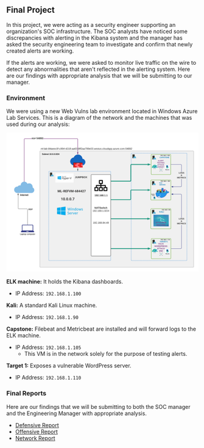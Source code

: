 ## Final Project

In this project, we were acting as a security engineer supporting an organization's SOC infrastructure. The SOC analysts have noticed some discrepancies with alerting in the Kibana system and the manager has asked the security engineering team to investigate and confirm that newly created alerts are working. 

If the alerts are working, we were asked to monitor live traffic on the wire to detect any abnormalities that aren't reflected in the alerting system. Here are our findings with appropriate analysis that we will be submitting to our manager.


### Environment


We were using a new Web Vulns lab environment located in Windows Azure Lab Services. This is a diagram of the network and the machines that was used during our analysis:

![](defensive/images/defensive/network_topology.png)



**ELK machine:** It holds the Kibana dashboards.

- IP Address: `192.168.1.100`

**Kali:** A standard Kali Linux machine. 

- IP Address: `192.168.1.90`

**Capstone:** Filebeat and Metricbeat are installed and will forward logs to the ELK machine. 
- IP Address: `192.168.1.105`
   - This VM is in the network solely for the purpose of testing alerts.

**Target 1:** Exposes a vulnerable WordPress server.
- IP Address: `192.168.1.110`



### Final Reports

Here are our findings that we will be submitting to both the SOC manager and the Engineering Manager with appropriate analysis.

* [Defensive Report](defensive/README.md)
* [Offensive Report](offensive/README.md)
* [Network Report](network/README.md)

